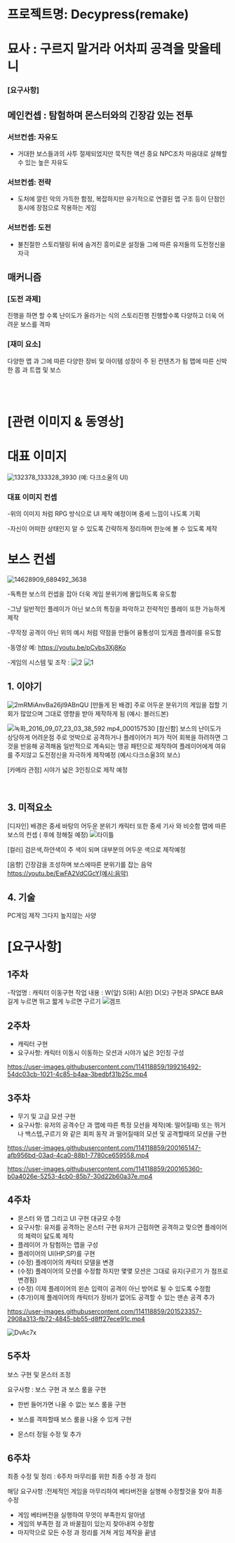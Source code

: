 # 프로젝트명: Decypress(remake)
# 묘사 : 구르지 말거라 어차피 공격을 맞을테니
### [요구사항]
## 메인컨셉 : 탐험하며 몬스터와의 긴장감 있는 전투

### 서브컨셉: 자유도
- 거대한 보스들과의 사투 절제되었지만 묵직한 액션 중요 NPC조차 마음대로 살해할 수 있는 높은 자유도
 
 ### 서브컨셉: 전략
- 도처에 깔린 악의 가득한 함정, 복잡하지만 유기적으로 연결된 맵 구조 등이 단점인 동시에 장점으로 작용하는 게임
 
 ### 서브컨셉: 도전
- 불친절한 스토리텔링 뒤에 숨겨진 흥미로운 설정들 그에 따른 유저들의 도전정신을 자극

## 매커니즘
### [도전 과제] 
진행을 하면 할 수록 난이도가 올라가는 식의 스토리진행
진행할수록 다양하고 더욱 어려운 보스를 격파

### [재미 요소]
다양한 맵 과 그에 따른 다양한 장비 및 아이템
성장이 주 된 컨텐츠가 됨
맵에 따른 신박한 몹 과 트랩 및 보스

<br><br>

# [관련 이미지 & 동영상]

# 대표 이미지
![132378_133328_3930](https://user-images.githubusercontent.com/114118859/195483430-6440b31c-8adf-4553-9668-4a22d87965ac.jpg)
(예: 다크소울의 UI)
### 대표 이미지 컨셉
-위의 이미지 처럼 RPG 방식으로 UI 제작 예정이며 중세 느낌이 나도록 기획

-자신이 어떠한 상태인지 알 수 있도록 간략하게 정리하며 한눈에 볼 수 있도록 제작

# 보스 컨셉
![14628909_689492_3638](https://user-images.githubusercontent.com/114118859/195484193-75bb12a3-3d52-40b8-8993-618d91d6c25a.jpg)

-독특한 보스의 컨셉을 잡아 더욱 게임 분위기에 몰입하도록 유도함

-그냥 일반적인 플레이가 아닌 보스의 특징을 파악하고 전략적인 플레이 또한 가능하게 제작

-무작정 공격이 아닌 위의 예시 처럼 약점을 만들어 융통성이 있게끔 플레이를 유도함

-동영상 예: https://youtu.be/pCvbs3Xj8Ko

-게임의 시스템 및 조작 :
![2](https://user-images.githubusercontent.com/114118859/196828992-757e676c-ae33-48d4-b20a-7184aa20952a.PNG)
![1](https://user-images.githubusercontent.com/114118859/196829059-8fa5158d-f531-4886-985a-e087fbc50a05.PNG)



## 1. 이야기

![2mRMiAnvBa26jl9ABnQU](https://user-images.githubusercontent.com/114118859/194302090-6aa791ca-ef46-43fb-b97a-79f5ae2a061f.jpg)
[만들게 된 배경]
주로 어두운 분위기의 게임을 접할 기회가 많았으며 그대로 영향을 받아 제작하게 됨
(예시: 블러드본)




![녹화_2016_09_07_23_03_38_592 mp4_000157530](https://user-images.githubusercontent.com/114118859/194302278-96d488db-7594-4b95-91d2-96aa3e21558e.gif)
[참신함]
보스의 난이도가 상당하게 어려운점 주로 엇박으로 공격하거나 플레이어가 피가 적어 회복을 하려하면 그것을 반응해 공격해옴
일반적으로 계속되는 맹공 패턴으로 제작하여 플레이어에게 여유를 주지않고 도전정신을 자극하게 제작예정
(예시:다크소울3의 보스)

[카메라 관점]
시야가 넓은 3인칭으로 제작 예정


<br>

## 3. 미적요소
[디자인]
배경은 중세 바탕의 어두운 분위기 캐릭터 또한 중세 기사 와 비슷함
맵에 따른 보스의 컨셉 ( 후에 정해질 예정)
![타이틀](https://user-images.githubusercontent.com/114118859/194302421-7aa75611-1731-4354-8736-19995af07745.jpg)

[컬러]
검은색,하얀색이 주 색이 되며 대부분의 어두운 색으로 제작예정

[음향]
긴장감을 조성하며 보스에따른 분위기를 잡는 음악
https://youtu.be/EwFA2VdCGcY(예시:음악)
<br>

## 4. 기술
PC게임 제작 그다지 높지않는 사양

# **[요구사항]**

## 1주차
-작업명 : 캐릭터 이동구현
작업 내용 : W(앞) S(뒤) A(왼) D(오) 구현과
SPACE BAR 길게 누르면 뛰고 짧게 누르면 구르기
![겜프](https://user-images.githubusercontent.com/114118859/198861523-27da07e5-9db4-4720-87b7-260a66d9ddf4.gif)

## 2주차
- 캐릭터 구현
- 요구사항: 캐릭터 이동시 이동하는 모션과 시야가 넓은 3인칭 구성


https://user-images.githubusercontent.com/114118859/199216492-54dc03cb-1021-4c85-b4aa-3bedbf31b25c.mp4



## 3주차
- 무기 및 고급 모션 구현
- 요구사항: 유저의 공격수단 과 맵에 따른 특정 모션을 제작(예: 떨어질때)
또는 뛰거나 백스텝,구르기 와 같은 회피 동작 과 떨어질때의 모션 및 공격할때의 모션을 구현

https://user-images.githubusercontent.com/114118859/200165147-afb956bd-03ad-4ca0-88b1-7780ce659558.mp4



https://user-images.githubusercontent.com/114118859/200165360-b0a4026e-5253-4cb0-85b7-30d22b60a37e.mp4


## 4주차
- 몬스터 와 맵 그리고 UI 구현 대규모 수정
- 요구사항: 유저를 공격하는 몬스터 구현 유저가 근접하면 공격하고 맞으면 플레이어의 체력이 닳도록 제작
- 플레이어 가 탐험하는 맵을 구성
- 플레이어의 UI(HP,SP)를 구현
- (수정) 플레이어의 캐릭터 모델을 변경
- (수정) 플레이어의 모션를 수정함 하지만 몇몇 모션은 그대로 유지(구르기 가 점프로 변경됨)
- (수정) 이제 플레이어의 왼손 입력이 공격이 아닌 방어로 될 수 있도록 수정함
- (추가)이제 플레이어의 캐릭터가 장비가 없어도 공격할 수 있는 맨손 공격 추가


https://user-images.githubusercontent.com/114118859/201523357-2908a313-fb72-4845-bb55-d8ff27ece91c.mp4

![DvAc7x](https://user-images.githubusercontent.com/114118859/201523361-e1ab8935-a4ab-4232-8d81-ec511d025fc1.png)

## 5주차

보스 구현 및 몬스터 조정

요구사항 : 보스 구현 과 보스 룸을 구현

- 한번 들어가면 나올 수 없는 보스 룸을 구현

- 보스를 격파할때 보스 룸을 나올 수 있게 구현

- 몬스터 정밀 수정 및 추가

## 6주차

최종 수정 및 정리 : 6주차 마무리를 위한 최종 수정 과 정리

해당 요구사항 :전체적인 게임을 마무리하여 베타버전을 실행해 수정할것을 찾아 최종 수정

- 게임 베타버전을 실행하여 무엇이 부족한지 알아냄
- 게임의 부족한 점 과 바꿀점이 있는지 찾아내여 수정함
- 마지막으로 모든 수정 과 정리를 거쳐 게임 제작을 끝냄

